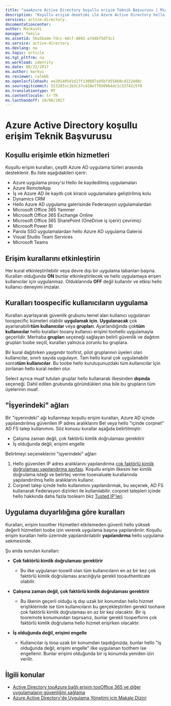 ```yaml
---
title: "aaaAzure Active Directory koşullu erişim Teknik Başvurusu | Microsoft Docs"
description: "Koşullu erişim denetimi ile Azure Active Directory hello belirli koşullar hello kullanıcı kimlik doğrulaması ve erişim toohello uygulama izin vermeden önce çekme denetler. Bu koşullar sağlandığında hello kullanıcı kimlik doğrulaması ve erişim toohello uygulama izin verilir."
services: active-directory.
documentationcenter: 
author: MarkusVi
manager: femila
ms.assetid: 56a5bade-7dcc-4dcf-8092-a7d4bf5df3c1
ms.service: active-directory
ms.devlang: na
ms.topic: article
ms.tgt_pltfrm: na
ms.workload: identity
ms.date: 08/22/2017
ms.author: markvi
ms.reviewer: calebb
ms.openlocfilehash: ee201405d1d17f130607a95bf455b60cd222dd0c
ms.sourcegitcommit: 523283cc1b3c37c428e77850964dc1c33742c5f0
ms.translationtype: MT
ms.contentlocale: tr-TR
ms.lasthandoff: 10/06/2017
---
```

# <a name="azure-active-directory-conditional-access-technical-reference"></a>Azure Active Directory koşullu erişim Teknik Başvurusu

## <a name="services-enabled-with-conditional-access"></a>Koşullu erişimle etkin hizmetleri

Koşullu erişim kuralları, çeşitli Azure AD uygulama türleri arasında desteklenir. Bu liste aşağıdakileri içerir:


* Azure uygulama proxy'si Hello ile kaydedilmiş uygulamaları
* Azure RemoteApp
* İş ve Azure AD ile kayıtlı çok kiracılı uygulamalara geliştirilmiş kolu
* Dynamics CRM
* Hello Azure AD uygulama galerisinde Federasyon uygulamalardan
* Microsoft Office 365 Yammer
* Microsoft Office 365 Exchange Online
* Microsoft Office 365 SharePoint (OneDrive iş içerir) çevrimiçi
* Microsoft Power BI 
* Parola SSO uygulamalardan hello Azure AD uygulama Galerisi
* Visual Studio Team Services
* Microsoft Teams









## <a name="enable-access-rules"></a>Erişim kurallarını etkinleştirin
Her kural etkinleştirilebilir veya devre dışı bir uygulama tabanları başına. Kuralları olduğunda **ON** bunlar etkinleştirilecek ve hello uygulamaya erişen kullanıcılar için uygulanmaz. Olduklarında **OFF** değil kullanılır ve etkisi hello kullanıcı deneyimi imzalar.

## <a name="applying-rules-toospecific-users"></a>Kuralları toospecific kullanıcıların uygulama
Kuralları ayarlayarak güvenlik grubunu temel alan kullanıcı uygulanan toospecific kümeleri olabilir **uygulamak için**. **Uygulanacak** çok ayarlanabilir**tüm kullanıcılar** veya **grupları**. Ayarlandığında çok**tüm kullanıcılar** hello kuralları tooany kullanıcı erişimi toohello uygulamayla geçerlidir. Merhaba **grupları** seçeneği sağlayan belirli güvenlik ve dağıtım grupları toobe seçili, kuralları yalnızca zorunlu bu gruplara.

Bir kural dağıtırken yaygındır toofirst, pilot gruplarının üyeleri olan kullanıcılar, sınırlı sayıda uygulayın. Tam hello kural çok uygulanabilir sonra**tüm kullanıcılar**. Bu toobe hello kuruluşunuzdaki tüm kullanıcılar için zorlanan hello kural neden olur.

Select ayrıca muaf tutulan gruplar hello kullanarak ilkesinden **dışında** seçeneği. Dahil edilen grubunda göründükleri olsa bile bu grupların tüm üyelerinin muaf.

## <a name="at-work-networks"></a>"İşyerindeki" ağları
Bir "işyerindeki" ağı kullanmayı koşullu erişim kuralları, Azure AD içinde yapılandırılmış güvenilen IP adres aralıklarını Bel veya hello "içinde corpnet" AD FS talep kullanımını. Söz konusu kurallar aşağıda belirtilmiştir:

* Çalışma zaman değil, çok faktörlü kimlik doğrulaması gerektirir
* İş olduğunda değil, erişimi engelle

Belirtmeyi seçeneklerini "işyerindeki" ağları

1. Hello güvenilen IP adres aralıklarını yapılandırma [çok faktörlü kimlik doğrulaması yapılandırma sayfası](../multi-factor-authentication/multi-factor-authentication-whats-next.md). Koşullu erişim ilkesini her kimlik doğrulama isteği ve belirteç verme tooevaluate kurallarında yapılandırılmış hello aralıklarını kullanır. 
2. Corpnet talep içinde hello kullanımını yapılandırmak, bu seçenek, AD FS kullanarak Federasyon dizinleri ile kullanılabilir. corpnet talepleri içinde hello hakkında daha fazla toolearn bkz [Tusted IP'leri](../multi-factor-authentication/multi-factor-authentication-whats-next.md#trusted-ips).


## <a name="rules-based-on-application-sensitivity"></a>Uygulama duyarlılığına göre kuralları
Kuralları, erişim tooother Hizmetleri etkilemeden güvenli hello yüksek değerli hizmetleri toobe izin vererek uygulama başına yapılandırılır. Koşullu erişim kuralları hello üzerinde yapılandırılabilir **yapılandırma** hello uygulama sekmesinde. 

Şu anda sunulan kuralları:

* **Çok faktörlü kimlik doğrulaması gerektirir**
  
  * Bu ilke uygulanan toowill olan tüm kullanıcıların en az bir kez çok faktörlü kimlik doğrulaması aracılığıyla gerekli tooauthenticate olabilir.
* **Çalışma zaman değil, çok faktörlü kimlik doğrulaması gerektirir**
  
  * Bu ilkenin geçerli olduğu iş dışı uzak bir konumdan hello hizmet eriştiklerinde ise tüm kullanıcıların bu gerçekleştirilen gerekli toohave çok faktörlü kimlik doğrulaması en az bir kez olacaktır. Bir iş tooremote konumundan taşırsanız, bunlar gerekli tooperform çok faktörlü kimlik doğrulama hello hizmet erişirken olacaktır.
* **İş olduğunda değil, erişimi engelle** 
  
  * Kullanıcılar iş tooa uzak bir konumdan taşıdığınızda, bunlar hello "iş olduğunda değil, erişimi engelle" ilke uygulanan toothem ise engellenir.  Bunlar erişimi olduğunda bir iş konumda yeniden izin verilir.

## <a name="related-topics"></a>İlgili konular
* [Active Directory tooAzure bağlı erişim tooOffice 365 ve diğer uygulamaların güvenliğini sağlama](active-directory-conditional-access.md)
* [Azure Active Directory'de Uygulama Yönetimi için Makale Dizini](active-directory-apps-index.md)

